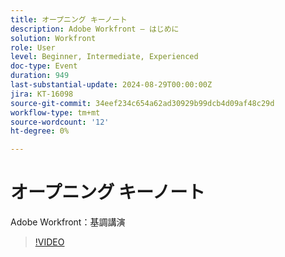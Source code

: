 ```yaml
---
title: オープニング キーノート
description: Adobe Workfront – はじめに
solution: Workfront
role: User
level: Beginner, Intermediate, Experienced
doc-type: Event
duration: 949
last-substantial-update: 2024-08-29T00:00:00Z
jira: KT-16098
source-git-commit: 34eef234c654a62ad30929b99dcb4d09af48c29d
workflow-type: tm+mt
source-wordcount: '12'
ht-degree: 0%

---
```



# オープニング キーノート

Adobe Workfront：基調講演

>[!VIDEO](https://video.tv.adobe.com/v/3433193/?learn=on)
